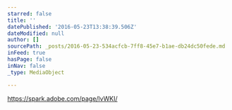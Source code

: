 ```yaml
---
starred: false
title: ''
datePublished: '2016-05-23T13:38:39.506Z'
dateModified: null
author: []
sourcePath: _posts/2016-05-23-534acfcb-7ff8-45e7-b1ae-db24dc50fede.md
inFeed: true
hasPage: false
inNav: false
_type: MediaObject

---
```

https://spark.adobe.com/page/lvWKI/